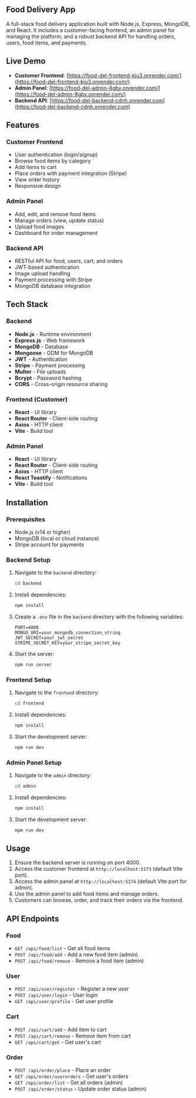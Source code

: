 ## Food Delivery App

A full-stack food delivery application built with Node.js, Express, MongoDB, and React. It includes a customer-facing frontend, an admin panel for managing the platform, and a robust backend API for handling orders, users, food items, and payments.

## Live Demo

- **Customer Frontend**: [https://food-del-frontend-kju3.onrender.com/](https://food-del-frontend-kju3.onrender.com/)
- **Admin Panel**: [https://food-del-admin-8gby.onrender.com/](https://food-del-admin-8gby.onrender.com/)
- **Backend API**: [https://food-del-backend-cdnh.onrender.com](https://food-del-backend-cdnh.onrender.com)

## Features

### Customer Frontend
- User authentication (login/signup)
- Browse food items by category
- Add items to cart
- Place orders with payment integration (Stripe)
- View order history
- Responsive design

### Admin Panel
- Add, edit, and remove food items
- Manage orders (view, update status)
- Upload food images
- Dashboard for order management

### Backend API
- RESTful API for food, users, cart, and orders
- JWT-based authentication
- Image upload handling
- Payment processing with Stripe
- MongoDB database integration

## Tech Stack

### Backend
- **Node.js** - Runtime environment
- **Express.js** - Web framework
- **MongoDB** - Database
- **Mongoose** - ODM for MongoDB
- **JWT** - Authentication
- **Stripe** - Payment processing
- **Multer** - File uploads
- **Bcrypt** - Password hashing
- **CORS** - Cross-origin resource sharing

### Frontend (Customer)
- **React** - UI library
- **React Router** - Client-side routing
- **Axios** - HTTP client
- **Vite** - Build tool

### Admin Panel
- **React** - UI library
- **React Router** - Client-side routing
- **Axios** - HTTP client
- **React Toastify** - Notifications
- **Vite** - Build tool

## Installation

### Prerequisites
- Node.js (v14 or higher)
- MongoDB (local or cloud instance)
- Stripe account for payments

### Backend Setup
1. Navigate to the `backend` directory:
   ```bash
   cd backend
   ```

2. Install dependencies:
   ```bash
   npm install
   ```

3. Create a `.env` file in the `backend` directory with the following variables:
   ```
   PORT=4000
   MONGO_URI=your_mongodb_connection_string
   JWT_SECRET=your_jwt_secret
   STRIPE_SECRET_KEY=your_stripe_secret_key
   ```

4. Start the server:
   ```bash
   npm run server
   ```

### Frontend Setup
1. Navigate to the `frontend` directory:
   ```bash
   cd frontend
   ```

2. Install dependencies:
   ```bash
   npm install
   ```

3. Start the development server:
   ```bash
   npm run dev
   ```

### Admin Panel Setup
1. Navigate to the `admin` directory:
   ```bash
   cd admin
   ```

2. Install dependencies:
   ```bash
   npm install
   ```

3. Start the development server:
   ```bash
   npm run dev
   ```

## Usage

1. Ensure the backend server is running on port 4000.
2. Access the customer frontend at `http://localhost:5173` (default Vite port).
3. Access the admin panel at `http://localhost:5174` (default Vite port for admin).
4. Use the admin panel to add food items and manage orders.
5. Customers can browse, order, and track their orders via the frontend.

## API Endpoints

### Food
- `GET /api/food/list` - Get all food items
- `POST /api/food/add` - Add a new food item (admin)
- `POST /api/food/remove` - Remove a food item (admin)

### User
- `POST /api/user/register` - Register a new user
- `POST /api/user/login` - User login
- `GET /api/user/profile` - Get user profile

### Cart
- `POST /api/cart/add` - Add item to cart
- `POST /api/cart/remove` - Remove item from cart
- `GET /api/cart/get` - Get user's cart

### Order
- `POST /api/order/place` - Place an order
- `GET /api/order/userorders` - Get user's orders
- `GET /api/order/list` - Get all orders (admin)
- `POST /api/order/status` - Update order status (admin)
